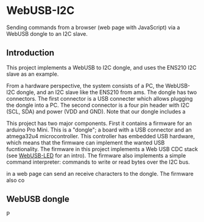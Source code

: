 # WebUSB-I2C
Sending commands from a browser (web page with JavaScript) via a WebUSB dongle to an I2C slave.

## Introduction
This project implements a WebUSB to I2C dongle, and uses the ENS210 I2C slave as an example.

From a hardware perspective, the system consists of a PC, the WebUSB-I2C dongle, and an I2C slave like the ENS210 from ams.
The dongle has two connectors. The first connector is a USB connecter which allows plugging the dongle into a PC. 
The second connector is a four pin header with I2C (SCL, SDA) and power (VDD and GND). 
Note that our dongle includes a 

This project has two major components.
First it contains a firmware for an arduino Pro Mini. This is a "dongle"; a board with a USB connector and an atmega32u4 microcontroller. 
This controller has embedded USB hardware, which means that the firmware can implement the wanted USB fucntionality. The firmware in 
this project implements a Web USB CDC stack (see [WebUSB-LED](https://github.com/maarten-pennings/WebUSB-LED) for an intro). The firmware also implements a simple command interpreter: commands to write or read bytes over the I2C bus.

in a web page can send an receive characters to the dongle. The firmware also co

## WebUSB dongle
P

